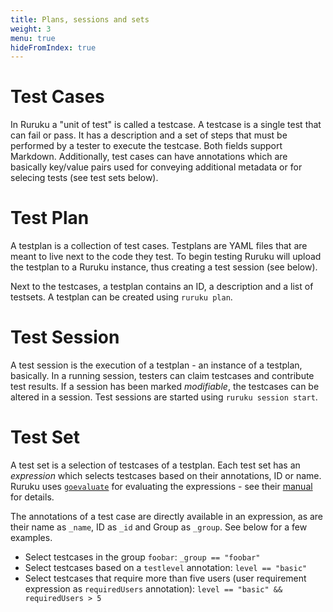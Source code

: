 ```yaml
---
title: Plans, sessions and sets
weight: 3
menu: true
hideFromIndex: true
---
```


# Test Cases
In Ruruku a "unit of test" is called a testcase. A testcase is a single test that can fail or pass.
It has a description and a set of steps that must be performed by a tester to execute the testcase. Both fields support Markdown.
Additionally, test cases can have annotations which are basically key/value pairs used for conveying additional metadata or for selecing tests (see test sets below).

# Test Plan
A testplan is a collection of test cases. Testplans are YAML files that are meant to live next to the code they test.
To begin testing Ruruku will upload the testplan to a Ruruku instance, thus creating a test session (see below).

Next to the testcases, a testplan contains an ID, a description and a list of testsets.
A testplan can be created using `ruruku plan`.

# Test Session
A test session is the execution of a testplan - an instance of a testplan, basically. In a running session, testers can claim testcases
and contribute test results. If a session has been marked _modifiable_, the testcases can be altered in a session.
Test sessions are started using `ruruku session start`.

# Test Set
A test set is a selection of testcases of a testplan. Each test set has an _expression_ which selects testcases based on their annotations, ID or name.
Ruruku uses [`goevaluate`](https://github.com/Knetic/govaluate) for evaluating the expressions - see their [manual](https://github.com/Knetic/govaluate/blob/master/MANUAL.md) for details.

The annotations of a test case are directly available in an expression, as are their name as `_name`, ID as `_id` and Group as `_group`.
See below for a few examples.

* Select testcases in the group `foobar`: `_group == "foobar"`
* Select testcases based on a `testlevel` annotation: `level == "basic"`
* Select testcases that require more than five users (user requirement expression as `requiredUsers` annotation): `level == "basic" && requiredUsers > 5`